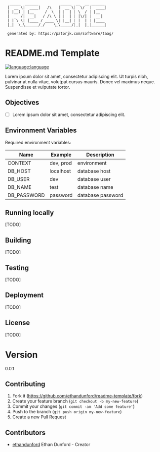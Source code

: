 ```
  _____  ______          _____  __  __ ______ 
 |  __ \|  ____|   /\   |  __ \|  \/  |  ____|
 | |__) | |__     /  \  | |  | | \  / | |__   
 |  _  /|  __|   / /\ \ | |  | | |\/| |  __|  
 | | \ \| |____ / ____ \| |__| | |  | | |____ 
 |_|  \_\______/_/    \_\_____/|_|  |_|______|

 generated by: https://patorjk.com/software/taag/
```

# README.md Template

[![language:language](https://img.shields.io/badge/language-language-blue)]()

Lorem ipsum dolor sit amet, consectetur adipiscing elit. Ut turpis nibh,
pulvinar at nulla vitae, volutpat cursus mauris. Donec vel maximus neque.
Suspendisse et vulputate tortor.

## Objectives

- [ ] Lorem ipsum dolor sit amet, consectetur adipiscing elit.

## Environment Variables

Required environment variables:

| Name        | Example   | Description       |
| ----------- | --------- | ----------------- |
| CONTEXT     | dev, prod | environment       |
| DB_HOST     | localhost | database host     |
| DB_USER     | dev       | database user     |
| DB_NAME     | test      | database name     |
| DB_PASSWORD | password  | database password |

## Running locally

[TODO]

## Building

[TODO]

## Testing

[TODO]

## Deployment

[TODO]

## License

[TODO]

# Version

0.0.1

## Contributing

1. Fork it (<https://github.com/ethandunford/readme-template/fork>)
2. Create your feature branch (`git checkout -b my-new-feature`)
3. Commit your changes (`git commit -am 'Add some feature'`)
4. Push to the branch (`git push origin my-new-feature`)
5. Create a new Pull Request

## Contributors

- [ethandunford](https://github.com/ethandunford) Ethan Dunford - Creator
